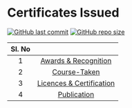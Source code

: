 # Certificates Issued


[![GitHub last commit](https://img.shields.io/github/last-commit/shravan20/certificates)](https://github.com/nathan-abela/HackerRank-Solutions/commits/master)
[![GitHub repo size](https://img.shields.io/github/repo-size/shravan20/certificates)](https://github.com/shravan20/certificates/branches)

| Sl. No  |   |
|:-:|:-:|
| 1  | [Awards & Recognition](https://github.com/shravan20/certificates/tree/main/Awards%20%26%20Recognitions)  |
| 2  | [Course-Taken](Course-Taken/)  |
| 3  | [Licences & Certification](https://github.com/shravan20/certificates/tree/main/Licenses%20%26%20Certifications)  |
| 4  | [Publication](https://github.com/shravan20/certificates/tree/main/Licenses%20%26%20Certifications)  |
